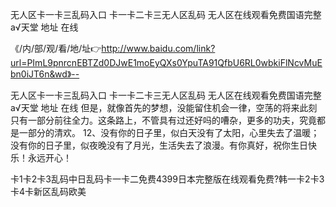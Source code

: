 无人区卡一卡三乱码入口
卡一卡二卡三无人区乱码
无人区在线观看免费国语完整
а√天堂 地址 在线


《/内/部/观/看/地/址👉http://www.baidu.com/link?url=PImL9pnrcnEBTZd0DJwE1moEyQXs0YpuTA91QfbU6RL0wbkiFlNcvMuEbn0iJT6n&wd》--

无人区卡一卡三乱码入口
卡一卡二卡三无人区乱码
无人区在线观看免费国语完整
а√天堂 地址 在线
但是，就像首先的梦想，没能留住机会一律，空荡的将来此刻只有一部分前往全力。这条路上，不管具有过还好吗的嘈杂，更多的功夫，究竟都是一部分的清欢。
	12、没有你的日子里，似白天没有了太阳，心里失去了温暖；没有你的日子里，似夜晚没有了月光，生活失去了浪漫。有你真好，祝你生日快乐！永远开心！





卡1卡2卡3乱码中日乱码卡一卡二免费4399日本完整版在线观看免费?韩一卡2卡3卡4卡新区乱码欧美
